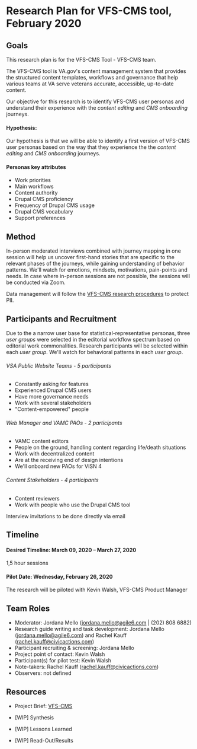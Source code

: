 # Research Plan for VFS-CMS tool, February 2020

## Goals
This research plan is for the VFS-CMS Tool - VFS-CMS team.

The VFS-CMS tool is VA.gov's content management system that provides the structured content templates, workflows and governance that help various teams at VA serve veterans accurate, accessible, up-to-date content.

Our objective for this research is to identify VFS-CMS user personas and understand their experience with the _content editing_ and _CMS onboarding_ journeys. 

#### Hypothesis: 
Our hypothesis is that we will be able to identify a first version of VFS-CMS user personas based on the way that they experience the the _content editing_ and _CMS onboarding_ journeys.

#### Personas key attributes
* Work priorities
* Main workflows
* Content authority
* Drupal CMS proficiency
* Frequency of Drupal CMS usage
* Drupal CMS vocabulary
* Support preferences

## Method	
In-person moderated interviews combined with journey mapping in one session will help us uncover first-hand stories that are specific to the relevant phases of the journeys, while gaining understanding of behavior patterns. We'll watch for emotions, mindsets, motivations, pain-points and needs. In case where in-person sessions are not possible, the sessions will be conducted via Zoom.

Data management will follow the [VFS-CMS research procedures](https://github.com/department-of-veterans-affairs/va.gov-team/tree/master/platform/cms/authoring-experience/research/research-procedures) to protect PII.

## Participants and Recruitment	
Due to the a narrow user base for statistical-representative personas, three _user groups_ were selected in the editorial workflow spectrum based on editorial work commonalities. Research participants will be selected within each _user group_. We'll watch for behavioral patterns in each _user group_.

###### VSA Public Website Teams - 5 participants
* Constantly asking for features
* Experienced Drupal CMS users
* Have more governance needs
* Work with several stakeholders
* "Content-empowered" people
###### Web Manager and VAMC PAOs - 2 participants
* VAMC content editors
* People on the ground, handling content regarding life/death situations
* Work with decentralized content
* Are at the receiving end of design intentions
* We'll onboard new PAOs for VISN 4
###### Content Stakeholders - 4 participants
* Content reviewers
* Work with people who use the Drupal CMS tool

Interview invitations to be done directly via email

## Timeline

#### Desired Timeline: March 09, 2020 – March 27, 2020
1,5 hour sessions

#### Pilot Date: Wednesday, February 26, 2020
The research will be piloted with Kevin Walsh, VFS-CMS Product Manager 

## Team Roles 	
- Moderator: Jordana Mello (jordana.mello@agile6.com | (202) 808 6882)
- Research guide writing and task development: Jordana Mello (jordana.mello@agile6.com) and Rachel Kauff (rachel.kauff@civicactions.com)
- Participant recruiting & screening:	Jordana Mello
- Project point of contact:	Kevin Walsh
- Participant(s) for pilot test: Kevin Walsh
- Note-takers: Rachel Kauff (rachel.kauff@civicactions.com)
- Observers: not defined

## Resources	
* Project Brief: [VFS-CMS](https://github.com/department-of-veterans-affairs/va.gov-team/tree/master/platform/cms)

* [WIP] Synthesis	

* [WIP] Lessons Learned

* [WIP] Read-Out/Results
